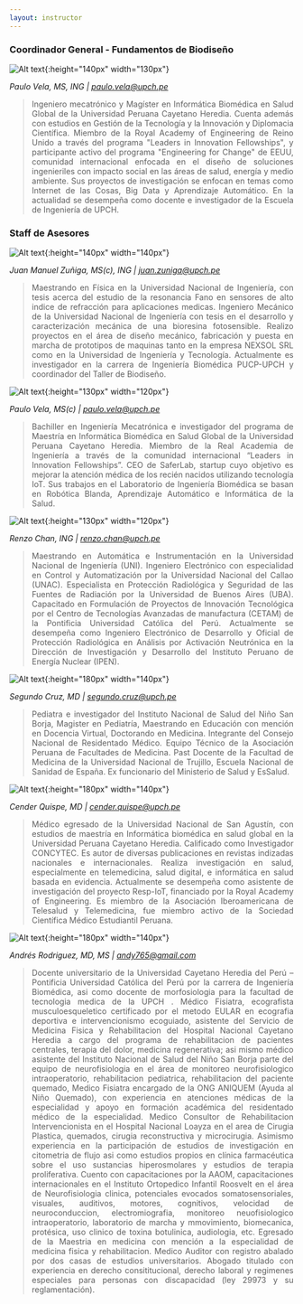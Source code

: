 ```yaml
---
layout: instructor
---
```

### Coordinador General - Fundamentos de Biodiseño
![Alt text](/instructors/paulo_vela.jpeg){:height="140px" width="130px"}

*Paulo Vela, MS, ING | paulo.vela@upch.pe*
><div style="text-align: justify">Ingeniero mecatrónico y Magíster en Informática Biomédica en Salud Global de la Universidad Peruana Cayetano Heredia. Cuenta además con estudios en Gestión de la Tecnología y la Innovación y Diplomacia Científica. Miembro de la Royal Academy of Engineering de Reino Unido a través del programa "Leaders in Innovation Fellowships", y participante activo del programa "Engineering for Change" de EEUU, comunidad internacional enfocada en el diseño de soluciones ingenieriles con impacto social en las áreas de salud, energía y medio ambiente. Sus proyectos de investigación se enfocan en temas como Internet de las Cosas, Big Data y Aprendizaje Automático. En la actualidad se desempeña como docente e investigador de la Escuela de Ingeniería de UPCH.</div>


### Staff de Asesores 
![Alt text](/instructors/manuel_zuniga.jpg){:height="140px" width="140px"}

*Juan Manuel Zuñiga, MS(c), ING | juan.zuniga@upch.pe*
><div style="text-align: justify">Maestrando en Física en la Universidad Nacional de Ingeniería, con tesis acerca del estudio de la resonancia Fano en sensores de alto indice de refracción para aplicaciones medicas. Ingeniero Mecánico de la Universidad Nacional de Ingeniería con tesis en el desarrollo y caracterización mecánica de una bioresina fotosensible. Realizo proyectos en el área de diseño mecánico, fabricación y puesta en marcha de prototipos de maquinas tanto en la empresa NEXSOL SRL como en la Universidad de Ingeniería y Tecnología. Actualmente es investigador en la carrera de Ingeniería Biomédica PUCP-UPCH y coordinador del Taller de Biodiseño.</div>


![Alt text](/instructors/paulo_vela.jpeg){:height="130px" width="120px"}

*Paulo Vela, MS(c) | paulo.vela@upch.pe*
><div style="text-align: justify">Bachiller en Ingeniería Mecatrónica e investigador del programa de Maestría en Informática Biomédica en Salud Global de la Universidad Peruana Cayetano Heredia. Miembro de la Real Academia de Ingeniería a través de la comunidad internacional “Leaders in Innovation Fellowships”. CEO de SaferLab, startup cuyo objetivo es mejorar la atención médica de los recién nacidos utilizando tecnología IoT. Sus trabajos en el Laboratorio de Ingeniería Biomédica se basan en Robótica Blanda, Aprendizaje Automático e Informática de la Salud.</div>



![Alt text](/instructors/renzo_chan.jpeg){:height="130px" width="120px"}

*Renzo Chan, ING | renzo.chan@upch.pe*
><div style="text-align: justify"> Maestrando en Automática e Instrumentación en la Universidad Nacional de Ingeniería (UNI). Ingeniero Electrónico con especialidad en Control y Automatización por la Universidad Nacional del Callao (UNAC). Especialista en Protección Radiológica y Seguridad de las Fuentes de Radiación por la Universidad de Buenos Aires (UBA). Capacitado en Formulación de Proyectos de Innovación Tecnológica por el Centro de Tecnologías Avanzadas de manufactura (CETAM) de la Pontificia Universidad Católica del Perú. Actualmente se desempeña como Ingeniero Electrónico de Desarrollo y Oficial de Protección Radiológica en Análisis por Activación Neutrónica en la Dirección de Investigación y Desarrollo del Instituto Peruano de Energía Nuclear (IPEN).</div>



![Alt text](/instructors/segundo_cruz.jpg){:height="180px" width="140px"}

*Segundo Cruz, MD | segundo.cruz@upch.pe*
><div style="text-align: justify">Pediatra e investigador del Instituto Nacional de Salud del Niño San Borja, Magister en Pediatría, Maestrando en Educación con mención en Docencia Virtual, Doctorando en Medicina. Integrante del Consejo Nacional de Residentado Médico. Equipo Técnico de la Asociación Peruana de Facultades de Medicina. Past Docente de la Facultad de Medicina de la Universidad Nacional de Trujillo, Escuela Nacional de Sanidad de España. Ex funcionario del Ministerio de Salud y EsSalud.</div>



![Alt text](/instructors/cender_quispe.jpg){:height="180px" width="140px"}

*Cender Quispe, MD | cender.quispe@upch.pe*
><div style="text-align: justify">Médico egresado de la Universidad Nacional de San Agustín, con estudios de maestría en Informática biomédica en salud global en la Universidad Peruana Cayetano Heredia. Calificado como Investigador CONCYTEC. Es autor de diversas publicaciones en revistas indizadas nacionales e internacionales. Realiza investigación en salud, especialmente en telemedicina, salud digital, e informática en salud basada en evidencia. Actualmente se desempeña como asistente de investigación del proyecto Resp-IoT, financiado por la Royal Academy of Engineering. Es miembro de la Asociación Iberoamericana de Telesalud y Telemedicina, fue miembro activo de la Sociedad Científica Médico Estudiantil Peruana.</div>



![Alt text](/instructors/andres_rodriguez.jpeg){:height="180px" width="140px"}

*Andrés Rodriguez, MD, MS | andy765@gmail.com*
><div style="text-align: justify">Docente universitario de la Universidad Cayetano Heredia del Perú – Pontificia Universidad Católica del Perú por la carrera de Ingeniería Biomédica, asi como docente de morfosiologia para la facultad de tecnologia medica de la UPCH . Médico Fisiatra, ecografista musculoesqueletico certificado por el metodo EULAR en ecografia deportiva e intervencionismo ecoguiado, asistente del Servicio de Medicina Fisica y Rehabilitacion del Hospital Nacional Cayetano Heredia a cargo del programa de rehabilitacion de pacientes centrales, terapia del dolor, medicina regenerativa; asi mismo médico asistente del Instituto Nacional de Salud del Niño San Borja parte del equipo de neurofisiologia en el área de monitoreo neurofisiologico intraoperatorio, rehabilitacion pediatrica, rehabilitacion del paciente quemado, Medico Fisiatra encargado de la ONG ANIQUEM (Ayuda al Niño Quemado), con experiencia en atenciones médicas de la especialidad y apoyo en formación académica del residentado médico de la especialidad. Medico Consultor de Rehabilitacion Intervencionista en el Hospital Nacional Loayza en el area de Cirugia Plastica, quemados, cirugia reconstructiva y microcirugia. Asimismo experiencia en la participación de estudios de investigación en citometria de flujo asi como estudios propios en clínica farmacéutica sobre el uso sustancias hiperosmolares y estudios de terapia proliferativa. Cuento con capacitaciones por la AAOM, capacitaciones internacionales en el Instituto Ortopedico Infantil Roosvelt en el área de Neurofisiologia clinica, potenciales evocados somatosensoriales, visuales, auditivos, motores, cognitivos, velocidad de neuroconduccion, electromiografia, monitoreo neuofisiologico intraoperatorio, laboratorio de marcha y mmovimiento, biomecanica, protésica, uso clinico de toxina botulinica, audiologia, etc. Egresado de la Maestria en medicina con mención a la especialidad de medicina fisica y rehabilitacion. Medico Auditor con registro abalado por dos casas de estudios universitarios. Abogado titulado con experiencia en derecho consititucional, derecho laboral y regimenes especiales para personas con discapacidad (ley 29973 y su reglamentación).</div>






